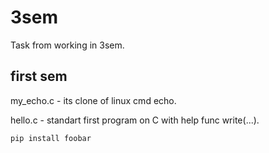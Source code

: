 # 3sem
Task from working in 3sem.

## first sem
my_echo.c - its clone of linux cmd echo.

hello.c - standart first program on C with help func write(...).

```bash
pip install foobar
```
